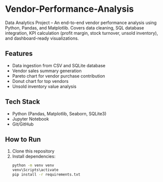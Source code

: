 # Vendor-Performance-Analysis
Data Analytics Project – An end-to-end vendor performance analysis using Python, Pandas, and Matplotlib. Covers data cleaning, SQL database integration, KPI calculation (profit margin, stock turnover, unsold inventory), and dashboard-ready visualizations.
## Features
- Data ingestion from CSV and SQLite database
- Vendor sales summary generation
- Pareto chart for vendor purchase contribution
- Donut chart for top vendors
- Unsold inventory value analysis

## Tech Stack
- Python (Pandas, Matplotlib, Seaborn, SQLite3)
- Jupyter Notebook
- Git/GitHub

## How to Run
1. Clone this repository
2. Install dependencies:
   ```bash
   python -m venv venv
   venv\Scripts\activate
   pip install -r requirements.txt
